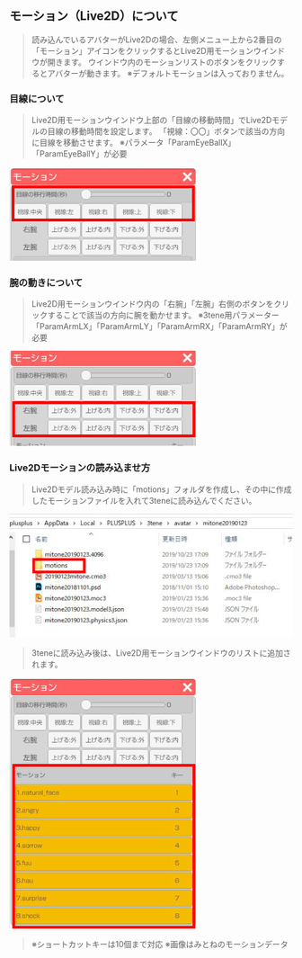 ## モーション（Live2D）について

>読み込んでいるアバターがLive2Dの場合、左側メニュー上から2番目の「モーション」アイコンをクリックするとLive2D用モーションウインドウが開きます。
>ウインドウ内のモーションリストのボタンをクリックするとアバターが動きます。
>※デフォルトモーションは入っておりません。


### 目線について

>Live2D用モーションウインドウ上部の「目線の移動時間」でLive2Dモデルの目線の移動時間を設定します。
>「視線：〇〇」ボタンで該当の方向に目線を移動させます。
>※パラメータ「ParamEyeBallX」「ParamEyeBallY」が必要

![画像](image/motion_live2d1.jpg "")


### 腕の動きについて

>Live2D用モーションウインドウ内の「右腕」「左腕」右側のボタンをクリックすることで該当の方向に腕を動かせます。
>※3tene用パラメーター「ParamArmLX」「ParamArmLY」「ParamArmRX」「ParamArmRY」が必要

![画像](image/motion_live2d2.jpg "")

### Live2Dモーションの読み込ませ方

>Live2Dモデル読み込み時に「motions」フォルダを作成し、その中に作成したモーションファイルを入れて3teneに読み込んでください。

![画像](image/motion_live2d3.jpg "")

>3teneに読み込み後は、Live2D用モーションウインドウのリストに追加されます。

![画像](image/motion_live2d4.jpg "")

>※ショートカットキーは10個まで対応
>※画像はみとねのモーションデータ


